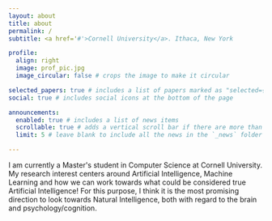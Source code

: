 ```yaml
---
layout: about
title: about
permalink: /
subtitle: <a href='#'>Cornell University</a>. Ithaca, New York

profile:
  align: right
  image: prof_pic.jpg
  image_circular: false # crops the image to make it circular

selected_papers: true # includes a list of papers marked as "selected={true}"
social: true # includes social icons at the bottom of the page

announcements:
  enabled: true # includes a list of news items
  scrollable: true # adds a vertical scroll bar if there are more than 3 news items
  limit: 5 # leave blank to include all the news in the `_news` folder

---
```


I am currently a Master's student in Computer Science at Cornell University. My research interest centers around Artificial Intelligence, Machine Learning and how we can work towards what could be considered true Artificial Intelligence! For this purpose, I think it is the most promising direction to look towards Natural Intelligence, both with regard to the brain and psychology/cognition.